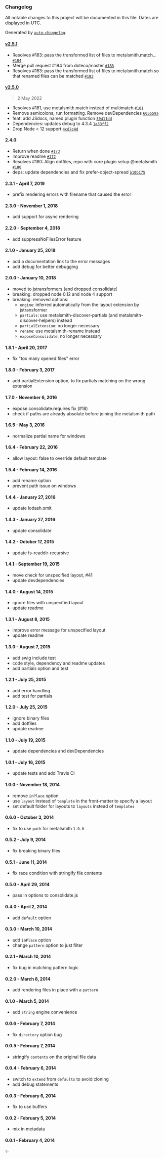 ### Changelog

All notable changes to this project will be documented in this file. Dates are displayed in UTC.

Generated by [`auto-changelog`](https://github.com/CookPete/auto-changelog).

#### [v2.5.1](https://github.com/metalsmith/layouts/compare/v2.5.0...v2.5.1)

- Resolves #183: pass the transformed list of files to metalsmith.match… [`#184`](https://github.com/metalsmith/layouts/pull/184)
- Merge pull request #184 from doteco/master [`#183`](https://github.com/metalsmith/layouts/issues/183)
- Resolves #183: pass the transformed list of files to metalsmith.match so that renamed files can be matched [`#183`](https://github.com/metalsmith/layouts/issues/183)

#### [v2.5.0](https://github.com/metalsmith/layouts/compare/v2.4.0...v2.5.0)

> 2 May 2022

- Resolves #181, use metalsmith.match instead of multimatch [`#181`](https://github.com/metalsmith/layouts/issues/181)
- Remove semicolons, run formatting. Remove devDependencies [`605559a`](https://github.com/metalsmith/layouts/commit/605559a025ac6253fbc2d81a3cb10ff647d053fb)
- feat: add JSdocs, named plugin function [`30411dd`](https://github.com/metalsmith/layouts/commit/30411dd449477d6bf9c30a587c3d9bc71c40f884)
- Dependencies: updates debug to 4.3.4 [`1a33ff2`](https://github.com/metalsmith/layouts/commit/1a33ff29bee676454e93400f6ca1902e710b62ec)
- Drop Node &lt; 12 support [`4cd7c4d`](https://github.com/metalsmith/layouts/commit/4cd7c4d30ffa9f21ed33db5a4cd9eca7b74be5b2)

<!-- auto-changelog-above -->

#### 2.4.0

- Return when done [`#173`](https://github.com/metalsmith/layouts/pull/173)
- Improve readme [`#172`](https://github.com/metalsmith/layouts/pull/172)
- Resolves #180: Align dotfiles, repo with core plugin setup @metalsmith [`#180`](https://github.com/metalsmith/layouts/issues/180)
- deps: update dependencies and fix prefer-object-spread [`b10b175`](https://github.com/metalsmith/layouts/commit/b10b175b7e98fc1d5b8e9bab775af07bd35e4244)

#### 2.3.1 - April 7, 2019

- prefix rendering errors with filename that caused the error

#### 2.3.0 - November 1, 2018

- add support for async rendering

#### 2.2.0 - September 4, 2018

- add suppressNoFilesError feature

#### 2.1.0 - January 25, 2018

- add a documentation link to the error messages
- add debug for better debugging

#### 2.0.0 - January 10, 2018

- moved to jstransformers (and dropped consolidate)
- breaking: dropped node 0.12 and node 4 support
- breaking: removed options:
  - `engine`: inferred automatically from the layout extension by jstransformer
  - `partials`: use metalsmith-discover-partials (and metalsmith-discover-helpers) instead
  - `partialExtension`: no longer necessary
  - `rename`: use metalsmith-rename instead
  - `exposeConsolidate`: no longer necessary

#### 1.8.1 - April 20, 2017

- fix "too many opened files" error

#### 1.8.0 - February 3, 2017

- add partialExtension option, to fix partials matching on the wrong extension

#### 1.7.0 - November 6, 2016

- expose consolidate.requires fix (#18)
- check if paths are already absolute before joining the metalsmith path

#### 1.6.5 - May 3, 2016

- normalize partial name for windows

#### 1.6.4 - February 22, 2016

- allow layout: false to override default template

#### 1.5.4 - February 14, 2016

- add rename option
- prevent path issue on windows

#### 1.4.4 - January 27, 2016

- update lodash.omit

#### 1.4.3 - January 27, 2016

- update consolidate

#### 1.4.2 - October 17, 2015

- update fs-readdir-recursive

#### 1.4.1 - September 19, 2015

- move check for unspecified layout, #41
- update devdependencies

#### 1.4.0 - August 14, 2015

- ignore files with unspecified layout
- update readme

#### 1.3.1 - August 8, 2015

- improve error message for unspecified layout
- update readme

#### 1.3.0 - August 7, 2015

- add swig include test
- code style, dependency and readme updates
- add partials option and test

#### 1.2.1 - July 25, 2015

- add error handling
- add test for partials

#### 1.2.0 - July 25, 2015

- ignore binary files
- add dotfiles
- update readme

#### 1.1.0 - July 19, 2015

- update dependencies and devDependencies

#### 1.0.1 - July 16, 2015

- update tests and add Travis CI

#### 1.0.0 - November 18, 2014

- remove `inPlace` option
- use `layout` instead of `template` in the front-matter to specify a layout
- set default folder for layouts to `layouts` instead of `templates`

#### 0.6.0 - October 3, 2014

- fix to use `path` for metalsmith `1.0.0`

#### 0.5.2 - July 9, 2014

- fix breaking binary files

#### 0.5.1 - June 11, 2014

- fix race condition with stringify file contents

#### 0.5.0 - April 29, 2014

- pass in options to consolidate.js

#### 0.4.0 - April 2, 2014

- add `default` option

#### 0.3.0 - March 10, 2014

- add `inPlace` option
- change `pattern` option to just filter

#### 0.2.1 - March 10, 2014

- fix bug in matching pattern logic

#### 0.2.0 - March 8, 2014

- add rendering files in place with a `pattern`

#### 0.1.0 - March 5, 2014

- add `string` engine convenience

#### 0.0.6 - February 7, 2014

- fix `directory` option bug

#### 0.0.5 - February 7, 2014

- stringify `contents` on the original file data

#### 0.0.4 - February 6, 2014

- switch to `extend` from `defaults` to avoid cloning
- add debug statements

#### 0.0.3 - February 6, 2014

- fix to use buffers

#### 0.0.2 - February 5, 2014

- mix in metadata

#### 0.0.1 - February 4, 2014

:sparkles:
